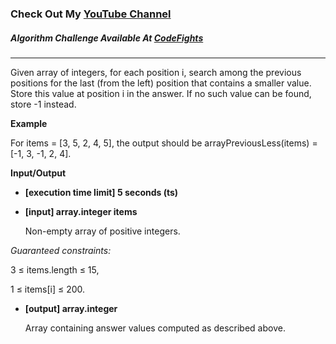 ### Check Out My [YouTube Channel](https://www.youtube.com/@golbargnet)

##### Algorithm Challenge Available At [CodeFights](https://codefights.com/arcade/code-arcade/spring-of-integration/MQg7s3dKrP4caN42A)
---
Given array of integers, for each position i, search among the previous positions for the last (from the left) position that contains a smaller value. Store this value at position i in the answer. If no such value can be found, store -1 instead.

**Example**

For items = [3, 5, 2, 4, 5], the output should be
arrayPreviousLess(items) = [-1, 3, -1, 2, 4].

**Input/Output**

- **[execution time limit] 5 seconds (ts)**
- **[input] array.integer items**

  Non-empty array of positive integers.

*Guaranteed constraints:*

3 ≤ items.length ≤ 15,

1 ≤ items[i] ≤ 200.

- **[output] array.integer**

  Array containing answer values computed as described above.